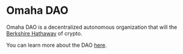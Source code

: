 # Omaha DAO

Omaha DAO is a decentralized autonomous organization that will the [Berkshire Hathaway](https://en.wikipedia.org/wiki/Berkshire_Hathaway) of crypto.

You can learn more about the DAO [here](https://app.gitbook.com/o/NAZMh8EsRaFHGdM710PN/s/4lfbspU5oHHXomXe7FEh/).

